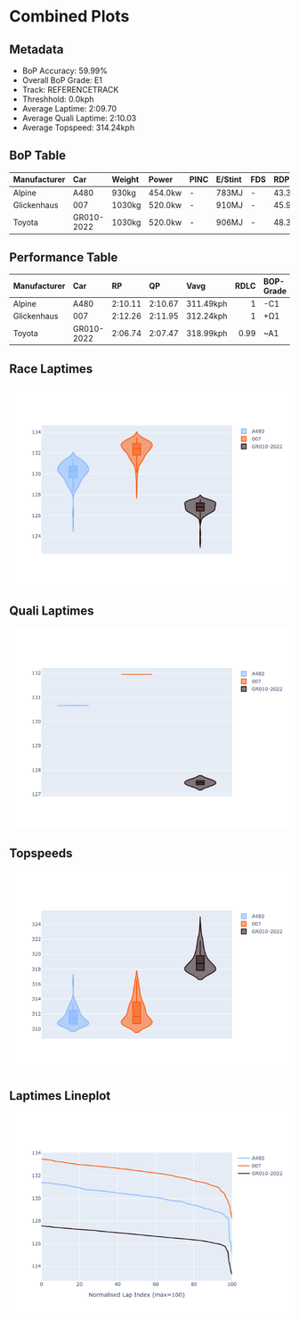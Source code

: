 # Combined Plots

## Metadata

- BoP Accuracy: 59.99%
- Overall BoP Grade: E1
- Track: REFERENCETRACK
- Threshhold: 0.0kph
- Average Laptime: 2:09.70
- Average Quali Laptime: 2:10.03
- Average Topspeed: 314.24kph

## BoP Table
| Manufacturer   | Car        | Weight   | Power   | PINC   | E/Stint   | FDS   | RDP    | QDP    | TDP    |
|:---------------|:-----------|:---------|:--------|:-------|:----------|:------|:-------|:-------|:-------|
| Alpine         | A480       | 930kg    | 454.0kw | -      | 783MJ     | -     | 43.36% | 33.33% | 17.74% |
| Glickenhaus    | 007        | 1030kg   | 520.0kw | -      | 910MJ     | -     | 45.93% | 20.00% | 27.89% |
| Toyota         | GR010-2022 | 1030kg   | 520.0kw | -      | 906MJ     | -     | 48.39% | 66.67% | 12.11% |

## Performance Table
| Manufacturer   | Car        | RP      | QP      | Vavg      |   RDLC | BOP-Grade   | Match   |
|:---------------|:-----------|:--------|:--------|:----------|-------:|:------------|:--------|
| Alpine         | A480       | 2:10.11 | 2:10.67 | 311.49kph |   1    | -C1         | 76.88%  |
| Glickenhaus    | 007        | 2:12.26 | 2:11.95 | 312.24kph |   1    | +Ω1         | 6.29%   |
| Toyota         | GR010-2022 | 2:06.74 | 2:07.47 | 318.99kph |   0.99 | ~A1         | 96.80%  |

## Race Laptimes
![Race Laptimes](images/race_violin.png)

## Quali Laptimes
![Quali Laptimes](images/quali_violin.png)

## Topspeeds
![Topspeeds](images/topspeed_violin.png)

## Laptimes Lineplot
![Laptimes Lineplot](images/laptime_line.png)

